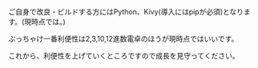 ご自身で改良・ビルドする方にはPython、Kivy(導入にはpipが必須)となります。(現時点では。)

ぶっちゃけ一番利便性は2,3,10,12進数電卓のほうが現時点ではいいです。

これから、利便性を上げていくところですので成長を見守ってください。

